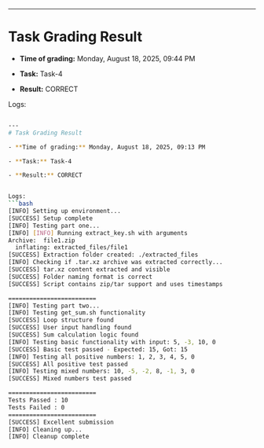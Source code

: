 
---
# Task Grading Result

- **Time of grading:** Monday, August 18, 2025, 09:44 PM

- **Task:** Task-4

- **Result:** CORRECT


Logs:
```bash

---
# Task Grading Result

- **Time of grading:** Monday, August 18, 2025, 09:13 PM

- **Task:** Task-4

- **Result:** CORRECT


Logs:
```bash
[INFO] Setting up environment...
[SUCCESS] Setup complete
[INFO] Testing part one...
[INFO] [INFO] Running extract_key.sh with arguments
Archive:  file1.zip
  inflating: extracted_files/file1   
[SUCCESS] Extraction folder created: ./extracted_files
[INFO] Checking if .tar.xz archive was extracted correctly...
[SUCCESS] tar.xz content extracted and visible
[SUCCESS] Folder naming format is correct
[SUCCESS] Script contains zip/tar support and uses timestamps

=========================
[INFO] Testing part two...
[INFO] Testing get_sum.sh functionality
[SUCCESS] Loop structure found
[SUCCESS] User input handling found
[SUCCESS] Sum calculation logic found
[INFO] Testing basic functionality with input: 5, -3, 10, 0
[SUCCESS] Basic test passed - Expected: 15, Got: 15
[INFO] Testing all positive numbers: 1, 2, 3, 4, 5, 0
[SUCCESS] All positive test passed
[INFO] Testing mixed numbers: 10, -5, -2, 8, -1, 3, 0
[SUCCESS] Mixed numbers test passed

=========================
Tests Passed : 10
Tests Failed : 0
=========================
[SUCCESS] Excellent submission
[INFO] Cleaning up...
[INFO] Cleanup complete
```
```
